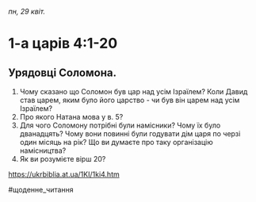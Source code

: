 
_пн, 29 квіт._

# 1-а царів 4:1-20

## Урядовці Соломона.
1. Чому сказано що Соломон був цар над усім Ізраїлем? Коли Давид став царем, яким було його царство - чи був він царем над усім Ізраїлем?
2. Про якого Натана мова у в. 5?
3. Для чого Соломону потрібні були намісники? Чому їх було дванадцять? Чому вони повинні були годувати дім царя по черзі один місяць на рік? Що ви думаєте про таку організацію намісництва?
4. Як ви розумієте вірш 20?

https://ukrbiblia.at.ua/1KI/1ki4.htm 

#щоденне_читання
